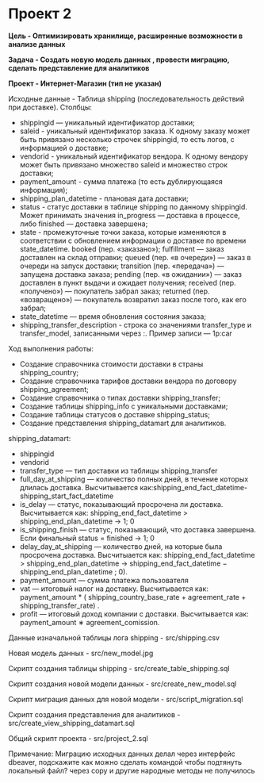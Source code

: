 # Проект 2
**Цель - Оптимизировать хранилище, расширенные возможности в анализе данных**

**Задача - Создать новую модель данных , провести миграцию, сделать представление для аналитиков**

**Проект - Интернет-Магазин (тип не указан)**

Исходные данные - Таблица shipping (последовательность действий при доставке). Столбцы:
 - shippingid — уникальный идентификатор доставки;
 - saleid - уникальный идентификатор заказа. К одному заказу может быть привязано несколько строчек shippingid, то есть логов, с информацией о доставке;
 - vendorid - уникальный идентификатор вендора. К одному вендору может быть привязано множество saleid и множество строк доставки;
 - payment_amount - сумма платежа (то есть дублирующаяся информация);
 - shipping_plan_datetime - плановая дата доставки;
 - status - статус доставки в таблице shipping по данному shippingid. Может принимать значения in_progress — доставка в процессе, либо finished — доставка завершена;
 - state - промежуточные точки заказа, которые изменяются в соответствии с обновлением информации о доставке по времени state_datetime.
booked (пер. «заказано»);
fulfillment — заказ доставлен на склад отправки;
queued (пер. «в очереди») — заказ в очереди на запуск доставки;
transition (пер. «передача») — запущена доставка заказа;
pending (пер. «в ожидании») — заказ доставлен в пункт выдачи и ожидает получения;
received (пер. «получено») — покупатель забрал заказ;
returned (пер. «возвращено») — покупатель возвратил заказ после того, как его забрал;
 - state_datetime — время обновления состояния заказа;
 - shipping_transfer_description - строка со значениями transfer_type и transfer_model, записанными через :. Пример записи — 1p:car


Ход выполнения работы:
- Создание справочника стоимости доставки в страны shipping_country;
- Создание справочника тарифов доставки вендора по договору shipping_agreement;
- Создание справочника о типах доставки shipping_transfer;
- Создание таблицы shipping_info с уникальными доставками;
- Создание таблицы статусов о доставке shipping_status;
- Создание представления shipping_datamart для аналитиков.

shipping_datamart:
- shippingid
- vendorid
- transfer_type — тип доставки из таблицы shipping_transfer
- full_day_at_shipping — количество полных дней, в течение которых длилась доставка. Высчитывается как:shipping_end_fact_datetime-shipping_start_fact_datetime
- is_delay — статус, показывающий просрочена ли доставка. Высчитывается как: shipping_end_fact_datetime > shipping_end_plan_datetime → 1; 0
- is_shipping_finish — статус, показывающий, что доставка завершена. Если финальный status = finished → 1; 0
- delay_day_at_shipping — количество дней, на которые была просрочена доставка. Высчитыается как: shipping_end_fact_datetime > shipping_end_plan_datetime → shipping_end_fact_datetime − shipping_end_plan_datetime ; 0).
- payment_amount — сумма платежа пользователя
- vat — итоговый налог на доставку. Высчитывается как: payment_amount * ( shipping_country_base_rate + agreement_rate + shipping_transfer_rate) .
- profit — итоговый доход компании с доставки. Высчитывается как: payment_amount ∗ agreement_comission.


Данные изначальной таблицы лога shipping - src/shipping.csv

Новая модель данных - src/new_model.jpg

Скрипт создания таблицы shipping - src/create_table_shipping.sql

Скрипт создания новой модели данных - src/create_new_model.sql

Скрипт миграция данных для новой модели - src/script_migration.sql

Скрипт создания представления для аналитиков - src/create_view_shipping_datamart.sql

Общий скрипт проекта - src/project_2.sql

Примечание: Миграцию исходных данных делал через интерфейс dbeaver, подскажите как можно сделать командой чтобы подтянуть локальный файл? через copy и другие народные методы не получилось



